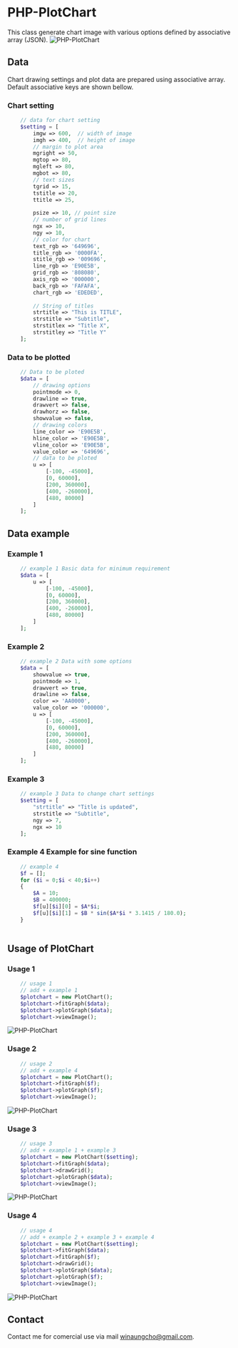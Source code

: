 # PHP-PlotChart
This class generate chart image with various options defined by associative array (JSON).
![PHP-PlotChart](https://raw.githubusercontent.com/winaungcho/PHP-PlotChart/main/images/usage4.png)
## Data
Chart drawing settings and plot data are prepared using associative array. Default associative keys are shown bellow.
### Chart setting
````php
    // data for chart setting
    $setting = [
        imgw => 600,  // width of image
        imgh => 400,  // height of image
        // margin to plot area
        mgright => 50,
        mgtop => 80,
        mgleft => 80,
        mgbot => 80,
        // text sizes
        tgrid => 15,
        tstitle => 20,
        ttitle => 25,
        
        psize => 10, // point size
        // number of grid lines
        ngx => 10, 
        ngy => 10,
        // color for chart
        text_rgb => '649696',
        title_rgb => '0000FA',
        stitle_rgb => '009696',
        line_rgb => 'E90E5B',
        grid_rgb => '808080',
        axis_rgb => '000000',
        back_rgb => 'FAFAFA',
        chart_rgb => 'EDEDED',
        
        // String of titles
        strtitle => "This is TITLE",
        strstitle => "Subtitle",
        strstitlex => "Title X",
        strstitley => "Title Y"
    ];
````
### Data to be plotted
````php
    // Data to be ploted
    $data = [
        // drawing options
        pointmode => 0,
        drawline => true,
        drawvert => false,
        drawhorz => false,
        showvalue => false,
        // drawing colors
        line_color => 'E90E5B',
        hline_color => 'E90E5B',
        vline_color => 'E90E5B',
        value_color => '649696',
        // data to be ploted
        u => [
            [-100, -45000], 
            [0, 60000], 
            [200, 360000], 
            [400, -260000], 
            [480, 80000]
        ]
    ];
````
## Data example
### Example 1
````php
    // example 1 Basic data for minimum requirement
    $data = [
        u => [
            [-100, -45000], 
            [0, 60000], 
            [200, 360000], 
            [400, -260000], 
            [480, 80000]
        ]
    ];
````
### Example 2
````php
    // example 2 Data with some options
    $data = [
        showvalue => true, 
        pointmode => 1, 
        drawvert => true, 
        drawline => false, 
        color => 'AA0000', 
        value_color => '000000',
        u => [
            [-100, -45000], 
            [0, 60000], 
            [200, 360000], 
            [400, -260000], 
            [480, 80000]
        ]
    ];
````
### Example 3
````php
    // example 3 Data to change chart settings
    $setting = [
        "strtitle" => "Title is updated", 
        strstitle => "Subtitle", 
        ngy => 7, 
        ngx => 10
    ];
````
### Example 4 Example for sine function
````php
    // example 4
    $f = [];
    for ($i = 0;$i < 40;$i++)
    {
        $A = 10;
        $B = 400000;
        $f[u][$i][0] = $A*$i;
        $f[u][$i][1] = $B * sin($A*$i * 3.1415 / 180.0);
    }
  
````
## Usage of PlotChart
### Usage 1
````php
    // usage 1 
    // add + example 1
    $plotchart = new PlotChart();
    $plotchart->fitGraph($data);
    $plotchart->plotGraph($data);
    $plotchart->viewImage();
````
![PHP-PlotChart](https://raw.githubusercontent.com/winaungcho/PHP-PlotChart/main/images/usage1.png)
### Usage 2
````php
    // usage 2
    // add + example 4
    $plotchart = new PlotChart();
    $plotchart->fitGraph($f);
    $plotchart->plotGraph($f);
    $plotchart->viewImage();
````
![PHP-PlotChart](https://raw.githubusercontent.com/winaungcho/PHP-PlotChart/main/images/usage2.png)
### Usage 3
````php
    // usage 3
    // add + example 1 + example 3
    $plotchart = new PlotChart($setting);
    $plotchart->fitGraph($data);
    $plotchart->drawGrid();
    $plotchart->plotGraph($data);
    $plotchart->viewImage();
````
![PHP-PlotChart](https://raw.githubusercontent.com/winaungcho/PHP-PlotChart/main/images/usage3.png)
### Usage 4
````php
    // usage 4
    // add + example 2 + example 3 + example 4
    $plotchart = new PlotChart($setting);
    $plotchart->fitGraph($data);
    $plotchart->fitGraph($f);
    $plotchart->drawGrid();
    $plotchart->plotGraph($data);
    $plotchart->plotGraph($f);
    $plotchart->viewImage();
````
![PHP-PlotChart](https://raw.githubusercontent.com/winaungcho/PHP-PlotChart/main/images/usage4.png)
## Contact
Contact me for comercial use via mail winaungcho@gmail.com.
